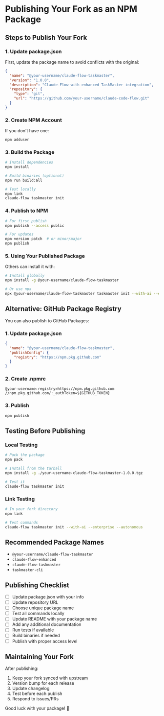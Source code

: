 # Publishing Your Fork as an NPM Package

## Steps to Publish Your Fork

### 1. Update package.json
First, update the package name to avoid conflicts with the original:

```json
{
  "name": "@your-username/claude-flow-taskmaster",
  "version": "1.0.0",
  "description": "Claude-Flow with enhanced TaskMaster integration",
  "repository": {
    "type": "git",
    "url": "https://github.com/your-username/claude-code-flow.git"
  }
}
```

### 2. Create NPM Account
If you don't have one:
```bash
npm adduser
```

### 3. Build the Package
```bash
# Install dependencies
npm install

# Build binaries (optional)
npm run build:all

# Test locally
npm link
claude-flow taskmaster init
```

### 4. Publish to NPM
```bash
# For first publish
npm publish --access public

# For updates
npm version patch  # or minor/major
npm publish
```

### 5. Using Your Published Package
Others can install it with:
```bash
# Install globally
npm install -g @your-username/claude-flow-taskmaster

# Or use npx
npx @your-username/claude-flow-taskmaster taskmaster init --with-ai --enterprise --autonomous
```

## Alternative: GitHub Package Registry

You can also publish to GitHub Packages:

### 1. Update package.json
```json
{
  "name": "@your-username/claude-flow-taskmaster",
  "publishConfig": {
    "registry": "https://npm.pkg.github.com"
  }
}
```

### 2. Create .npmrc
```
@your-username:registry=https://npm.pkg.github.com
//npm.pkg.github.com/:_authToken=${GITHUB_TOKEN}
```

### 3. Publish
```bash
npm publish
```

## Testing Before Publishing

### Local Testing
```bash
# Pack the package
npm pack

# Install from the tarball
npm install -g ./your-username-claude-flow-taskmaster-1.0.0.tgz

# Test it
claude-flow taskmaster init
```

### Link Testing
```bash
# In your fork directory
npm link

# Test commands
claude-flow taskmaster init --with-ai --enterprise --autonomous
```

## Recommended Package Names
- `@your-username/claude-flow-taskmaster`
- `claude-flow-enhanced`
- `claude-flow-taskmaster`
- `taskmaster-cli`

## Publishing Checklist
- [ ] Update package.json with your info
- [ ] Update repository URL
- [ ] Choose unique package name
- [ ] Test all commands locally
- [ ] Update README with your package name
- [ ] Add any additional documentation
- [ ] Run tests if available
- [ ] Build binaries if needed
- [ ] Publish with proper access level

## Maintaining Your Fork
After publishing:
1. Keep your fork synced with upstream
2. Version bump for each release
3. Update changelog
4. Test before each publish
5. Respond to issues/PRs

Good luck with your package! 🚀